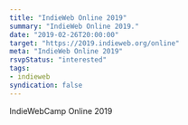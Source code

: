 ```yaml
---
title: "IndieWeb Online 2019"
summary: "IndieWeb Online 2019."
date: "2019-02-26T20:00:00"
target: "https://2019.indieweb.org/online"
meta: "IndieWeb Online 2019"
rsvpStatus: "interested"
tags:
- indieweb
syndication: false
---
```

IndieWebCamp Online 2019
